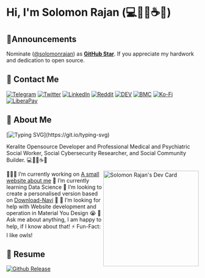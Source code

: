 # Hi, I'm Solomon Rajan (💻💛🦉☕😀)

## 📢Announcements

Nominate ([@solomonrajan](https://solomonrajan.com)) as **[GitHub Star](https://stars.github.com/nominate)**. If you appreciate my hardwork and dedication to open source.

## 📝 Contact Me
[![Telegram](https://img.shields.io/badge/Telegram-2CA5E0?style=flat-square&logo=telegram&logoColor=white)](https://t.me/solomon_rajan) [![Twitter](https://img.shields.io/badge/Twitter-%231DA1F2.svg?&style=flat-square&logo=twitter&logoColor=white)](https://twitter.com/iamsolomonrajan) [![LinkedIn](https://img.shields.io/badge/LinkedIn-%230077B5.svg?&style=flat-square&logo=linkedin&logoColor=white)](https://linkedin.com/in/solomonrajan) [![Reddit](https://img.shields.io/badge/Reddit-%23FF4500.svg?style=flat-square&logo=Reddit&logoColor=white)](https://www.reddit.com/user/solomonrajan) [![DEV](https://img.shields.io/badge/DEV-%23000000.svg?&style=flat-square&logo=dev.to&logoColor=white)](https://dev.to/solomonrajan) [![BMC](https://img.shields.io/badge/BuyMeaCoffee-%23FFDD00.svg?&style=flat-square&logo=buy-me-a-coffee&logoColor=black)](https://www.buymeacoffee.com/solomonrajan) [![Ko-Fi](https://img.shields.io/badge/Ko--fi-F16061?style=flat-square&logo=ko-fi&logoColor=white)](https://ko-fi.com/solomonrajan) [![LiberaPay](https://img.shields.io/badge/Liberapay-F6C915?style=flat-square&logo=liberapay&logoColor=black)](https://liberapay.com/solomon.rajan)

## 🙋 About Me

[![Typing SVG](https://readme-typing-svg.herokuapp.com?font=Space+Mono&color=FDD835&vCenter=true&width=558&lines=Professional+Medical+and+Psychiatric+Social+Worker;Social+Cybersecurity+Researcher;Open-Source+Promotor,+Developer;Owl+Lover;Plutonian;Nice+to+meet+you+!)](https://git.io/typing-svg)

Keralite Opensource Developer and Professional Medical and Psychiatric Social Worker, Social Cybersecurity Researcher, and Social Community Builder. 💻💛🦉☕😀

<!-- markdownlint-disable MD033 -->
<a href="https://app.daily.dev/solomon_rajan"><img src="https://api.daily.dev/devcards/aca3df908c764a86b371727fbaf0de8c.png?r=vt2" width="250" align="right" alt="Solomon Rajan's Dev Card"/></a>
<!-- markdownlint-enable MD033 -->

👨🏽‍💻 I’m currently working on [A small website about me](https://github.com/solomonrajan/solomonrajan.github.io)
🌱 I’m currently learning Data Science
👯 I’m looking to create a personalised version based on [Download-Navi](https://github.com/solomonrajan/download-navi) 🤝
🤔 I’m looking for help with Website development and operation 
in Material You Design 😭
💬 Ask me about anything, I am happy to help, if I know about that!
⚡️ Fun-Fact: I like owls!
<!--- 📫 How to reach me: [Mail me](mailto:.com:) -->

## 📜 Resume

[![Github Release](https://img.shields.io/badge/Get%20it%20on%20Github-%23121011.svg?&style=for-the-badge&logo=github&logoColor=white)](https://github.com/solomonrajan/solomonrajan.github.io/releases/latest/download/solomon_rajan_resume.pdf)
